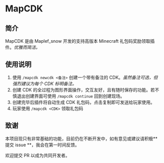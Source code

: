 # MapCDK

## 简介

MapCDK 是由 Maplef_snow 开发的支持高版本 Minecraft 礼包码奖励领取插件。*优雅而简洁。*

## 使用说明

1. 使用 `/mapcdk newcdk <备注>` 创建一个带有备注的 CDK。*虽然备注可选，但强烈建议为每个 CDK 标明备注。*
2. 创建 CDK 的全过程为图形界面操作，交互友好，且有随时保存的功能。若不慎退出创建界面可使用 `/mapcdk continue` 回到创建现场。
3. 创建完毕后插件将自动生成 CDK 礼包码，点击复制即可发送给玩家使用。
4. 玩家使用 `/mapcdk <CDK>` 领取礼包码

## 致谢

本项目现只有非常基础的功能，目前仍在不断开发中，如有意见或建议请积极**提交 issue **，我会在第一时间反馈。

欢迎提交 PR 以成为共同开发者。